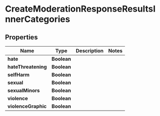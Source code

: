 

# CreateModerationResponseResultsInnerCategories


## Properties

| Name | Type | Description | Notes |
|------------ | ------------- | ------------- | -------------|
|**hate** | **Boolean** |  |  |
|**hateThreatening** | **Boolean** |  |  |
|**selfHarm** | **Boolean** |  |  |
|**sexual** | **Boolean** |  |  |
|**sexualMinors** | **Boolean** |  |  |
|**violence** | **Boolean** |  |  |
|**violenceGraphic** | **Boolean** |  |  |



